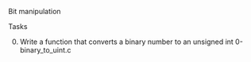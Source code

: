 Bit manipulation

Tasks

0. Write a function that converts a binary number to an unsigned int
0-binary_to_uint.c
